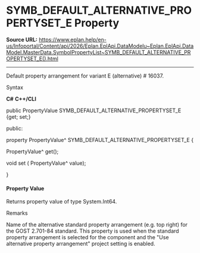 # SYMB_DEFAULT_ALTERNATIVE_PROPERTYSET_E Property

**Source URL:** https://www.eplan.help/en-us/Infoportal/Content/api/2026/Eplan.EplApi.DataModelu~Eplan.EplApi.DataModel.MasterData.SymbolPropertyList~SYMB_DEFAULT_ALTERNATIVE_PROPERTYSET_E().html

---

Default property arrangement for variant E (alternative) # 16037.

Syntax

**C#**
**C++/CLI**


public PropertyValue SYMB_DEFAULT_ALTERNATIVE_PROPERTYSET_E {get; set;}

public:

property PropertyValue^ SYMB_DEFAULT_ALTERNATIVE_PROPERTYSET_E {

   PropertyValue^ get();

   void set (    PropertyValue^ value);

}


#### Property Value

Returns property value of type System.Int64.

Remarks

Name of the alternative standard property arrangement (e.g. top right) for the GOST 2.701-84 standard. This property is used when the standard property arrangement is selected for the component and the "Use alternative property arrangement" project setting is enabled.
